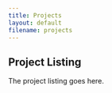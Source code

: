 ```yaml
---
title: Projects
layout: default
filename: projects
--- 
```


## Project Listing

The project listing goes here.
